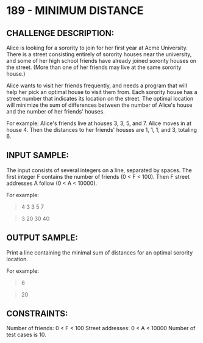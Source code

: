 # 189 - MINIMUM DISTANCE
## CHALLENGE DESCRIPTION:

Alice is looking for a sorority to join for her first year at Acme University. There is a street consisting entirely of sorority houses near the university, and some of her high school friends have already joined sorority houses on the street. (More than one of her friends may live at the same sorority house.)

Alice wants to visit her friends frequently, and needs a program that will help her pick an optimal house to visit them from. Each sorority house has a street number that indicates its location on the street. The optimal location will minimize the sum of differences between the number of Alice's house and the number of her friends' houses.

For example: Alice's friends live at houses 3, 3, 5, and 7. Alice moves in at house 4. Then the distances to her friends' houses are 1, 1, 1, and 3, totaling 6.

## INPUT SAMPLE:

The input consists of several integers on a line, separated by spaces. The first integer F contains the number of friends (0 < F < 100). Then F street addresses A follow (0 < A < 10000).

For example:


> 4 3 3 5 7

> 3 20 30 40

## OUTPUT SAMPLE:

Print a line containing the minimal sum of distances for an optimal sorority location.

For example:

> 6

> 20

## CONSTRAINTS:

Number of friends: 0 < F < 100
Street addresses: 0 < A < 10000
Number of test cases is 10.
